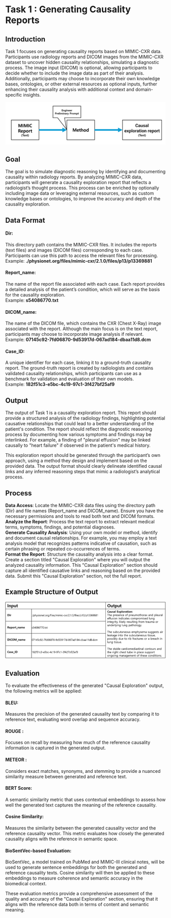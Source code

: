 # Task 1 : Generating Causality Reports

## Introduction
Task 1 focuses on generating causality reports based on MIMIC-CXR data. Participants use radiology reports and DICOM images from the MIMIC-CXR dataset to uncover hidden causality relationships, simulating a diagnostic process. The image input (DICOM) is optional, allowing participants to decide whether to include the image data as part of their analysis. Additionally, participants may choose to incorporate their own knowledge bases, ontologies, or other external resources as optional inputs, further enhancing their causality analysis with additional context and domain-specific insights.

![Diagram for Task 1](./images/Task1_bg.png "Task 1 Overview")

## Goal
The goal is to simulate diagnostic reasoning by identifying and documenting causality within radiology reports. By analyzing MIMIC-CXR data, participants will generate a causality exploration report that reflects a radiologist’s thought process. This process can be enriched by optionally including image data or leveraging external resources, such as custom knowledge bases or ontologies, to improve the accuracy and depth of the causality exploration.

## Data Format
#### Dir: 
This directory path contains the MIMIC-CXR files. It includes the reports (text files) and images (DICOM files) corresponding to each case. Participants can use this path to access the relevant files for processing.<br>
Example: **./physionet.org/files/mimic-cxr/2.1.0/files/p13/p13369881**

#### Report_name: 
The name of the report file associated with each case. Each report provides a detailed analysis of the patient’s condition, which will serve as the basis for the causality exploration.<br>
Example: **s54086770.txt**

#### DICOM_name: 
The name of the DICOM file, which contains the CXR (Chest X-Ray) image associated with the report. Although the main focus is on the text report, participants may choose to incorporate image analysis if relevant.<br>
Example: **07145c92-7fd06870-9d53917d-067ad184-dbaa11d8.dcm**

#### Case_ID:
A unique identifier for each case, linking it to a ground-truth causality report. The ground-truth report is created by radiologists and contains validated causality relationships, which participants can use as a benchmark for validation and evaluation of their own models.<br>
Example: **182f51c3-e5bc-4c19-97c1-3f427bf25af9**

## Output
The output of Task 1 is a causality exploration report. This report should provide a structured analysis of the radiology findings, highlighting potential causative relationships that could lead to a better understanding of the patient's condition. The report should reflect the diagnostic reasoning process by documenting how various symptoms and findings may be interlinked. For example, a finding of "pleural effusion" may be linked causally to "heart failure" if observed in the patient's medical history.

This exploration report should be generated through the participant’s own approach, using a method they design and implement based on the provided data. The output format should clearly delineate identified causal links and any inferred reasoning steps that mimic a radiologist’s analytical process.

## Process
**Data Access**: Locate the MIMIC-CXR data files using the directory path (Dir) and file names (Report_name and DICOM_name). Ensure you have the necessary permissions and tools to read both text and DICOM formats.<br>
**Analyze the Report**: Process the text report to extract relevant medical terms, symptoms, findings, and potential diagnoses.<br>
**Generate Causality Analysis**: Using your own model or method, identify and document causal relationships. For example, you may employ a text analysis model that recognizes patterns indicative of causation, such as certain phrasing or repeated co-occurrences of terms.<br>
**Format the Report**: Structure the causality analysis into a clear format. Create a section titled "Causal Exploration" where you will output the analyzed causality information. This "Causal Exploration" section should capture all identified causative links and reasoning based on the provided data. Submit this "Causal Exploration" section, not the full report.

## Example Structure of Output

![Example for Task 1](./images/Task1_ex.png "Task 1 Example Structure")


## Evaluation
To evaluate the effectiveness of the generated "Causal Exploration" output, the following metrics will be applied:

#### BLEU: 
Measures the precision of the generated causality text by comparing it to reference text, evaluating word overlap and sequence accuracy.

#### ROUGE : 
Focuses on recall by measuring how much of the reference causality information is captured in the generated output.

#### METEOR : 
Considers exact matches, synonyms, and stemming to provide a nuanced similarity measure between generated and reference text.

#### BERT Score: 
A semantic similarity metric that uses contextual embeddings to assess how well the generated text captures the meaning of the reference causality.

#### Cosine Similarity: 
Measures the similarity between the generated causality vector and the reference causality vector. This metric evaluates how closely the generated causality aligns with the reference in semantic space.

#### BioSentVec-based Evaluation: 
BioSentVec, a model trained on PubMed and MIMIC-III clinical notes, will be used to generate sentence embeddings for both the generated and reference causality texts. Cosine similarity will then be applied to these embeddings to measure coherence and semantic accuracy in the biomedical context.

These evaluation metrics provide a comprehensive assessment of the quality and accuracy of the "Causal Exploration" section, ensuring that it aligns with the reference data both in terms of content and semantic meaning.
